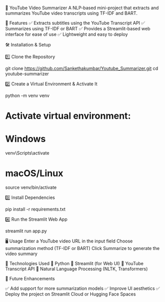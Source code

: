 📌 YouTube Video Summarizer
A NLP-based mini-project that extracts and summarizes YouTube video transcripts using TF-IDF and BART.

🚀 Features
✅ Extracts subtitles using the YouTube Transcript API
✅ Summarizes using TF-IDF or BART
✅ Provides a Streamlit-based web interface for ease of use
✅ Lightweight and easy to deploy

🛠 Installation & Setup

1️⃣ Clone the Repository

git clone https://github.com/Sankethakumbar/Youtube_Summarizer.git
cd youtube-summarizer

2️⃣ Create a Virtual Environment & Activate It

python -m venv venv
# Activate virtual environment:
# Windows
venv\Scripts\activate
# macOS/Linux
source venv/bin/activate


3️⃣ Install Dependencies

pip install -r requirements.txt

4️⃣ Run the Streamlit Web App

streamlit run app.py

🖥 Usage
Enter a YouTube video URL in the input field
Choose summarization method (TF-IDF or BART)
Click Summarize to generate the video summary

📜 Technologies Used
🔹 Python
🔹 Streamlit (for Web UI)
🔹 YouTube Transcript API
🔹 Natural Language Processing (NLTK, Transformers)

📌 Future Enhancements

✅ Add support for more summarization models
✅ Improve UI aesthetics
✅ Deploy the project on Streamlit Cloud or Hugging Face Spaces